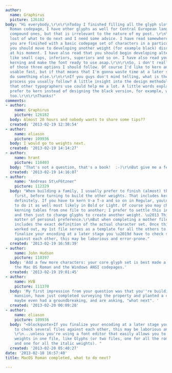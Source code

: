 ```yaml
---
author:
  name: Graphirus
  picture: 126182
body: "Hi everybody,\r\n\r\nToday I finished filling all the glyph slots for the MacOS
  Roman codepage, I have other glyphs as well for Central European languages, mostly
  compound ones, but that is irrelevant to the nature of my post. \r\n\r\nI'm a little
  lost of what to do next and I need some advice. I have read somewhere that once
  you are finished with a basic codepage set of characters in a particular weight
  you should move to developing another weight (for example black) disregarding kerning
  at his moment. I have also read that you should begin developing alternate characters
  like small caps, inferiors, superiors and so on. I have also read you should begin
  kerning and make the font ready to use asap.\r\n\r\nSo, i don't really know what
  of those three options I should follow. Of course I'd like to kern and make my type
  usable fast, but if that means that I'm gonna waste time at a later stage, better
  do something else.\r\n\r\nIf you guys don't mind telling, what is the usual developing
  process you usually follow? A little insight into the design methodologies/stages
  that other typographers use could help me a lot. A little words explaining why you
  prefer to kern instead of designing the black version, for example, would be useful
  too.\r\n\r\nThanks!"
comments:
- author:
    name: Graphirus
    picture: 126182
  body: Almost 20 hours and nobody wants to share some tips??
  created: '2013-02-19 12:30:54'
- author:
    name: eliason
    picture: 109936
  body: I would go to weights next.
  created: '2013-02-19 14:14:27'
- author:
    name: hrant
    picture: 110403
  body: "That's not a question, that's a book!  :-)\r\nBut give me a few more hours...\r\n\r\nhhp\r\n"
  created: '2013-02-19 14:16:07'
- author:
    name: "Andreas St\xF6tzner"
    picture: 112329
  body: "When building a family, I usually prefer to finish (almost) the mother font
    first, before turning to build the other weights. That includes kerning tables,
    definitely. If you have to kern V-a T-o and so on in Regular, you\u2019ll have
    to do it as well most likely in Bold or Light. Of course you may choose to ex-/import
    kerning tables from one file to another; I prefer to settle this in one file first
    and then just to change glyphs to create another weight. \u2013 This may be a
    matter of personal preference.\r\nBut when completing a mother file this always
    includes the exact definition of the actual character set. Once this has been
    worked out, my 1st file serves as a template for all the others to come. If you
    finalize your encoding at a later stage you \u2019d have to check several files
    against each other, this may be laborious and error-prone."
  created: '2013-02-19 16:58:39'
- author:
    name: John Hudson
    picture: 110397
  body: 'Add a few more characters: your core glyph set is best made a superset of
    the Mac OS Roman and the Windows ANSI codepages.'
  created: '2013-02-19 19:01:45'
- author:
    name: HVB
    picture: 111370
  body: 'My first impression from your question was that you''re building a large
    mansion, have just completed surveying the property and planted a couple of flags,
    maybe even had a groundbreaking, and are asking, "what next". '
  created: '2013-02-20 00:09:28'
- author:
    name: eliason
    picture: 109936
  body: "<blockquote>If you finalize your encoding at a later stage you \u2019d have
    to check several files against each other, this may be laborious and error-prone.</blockquote>\r\n
    \r\n...unless you're using a font editor that easily allows you to build all the
    weights in one file, like Glyphs (or two files, one for all the roman weights
    and one for all the italic weights). "
  created: '2013-02-20 05:40:27'
date: '2013-02-18 16:57:40'
title: MacOS Roman completed, what to do next?

---
```

